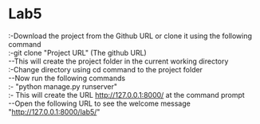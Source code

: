 # Lab5
:-Download the project from the Github URL or clone it using the following command  
:-git clone "Project URL" (The github URL)  
--This will create the project folder in the current working directory  
:-Change directory using cd command to the project folder   
--Now run the following commands   
:- "python manage.py runserver"   
:- This will create the URL http://127.0.0.1:8000/ at the command prompt     
--Open the following URL to see the welcome message     
"http://127.0.0.1:8000/lab5/"     
